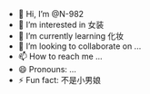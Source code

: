- 👋 Hi, I’m @N-982
- 👀 I’m interested in 女装
- 🌱 I’m currently learning 化妆
- 💞️ I’m looking to collaborate on ...
- 📫 How to reach me ...
- 😄 Pronouns: ...
- ⚡ Fun fact: 不是小男娘
